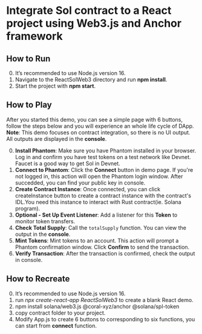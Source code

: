 # Integrate Sol contract to a React project using Web3.js and Anchor framework

## How to Run
0. It’s recommended to use Node.js version 16.
1. Navigate to the ReactSolWeb3 directory and run **npm install**.
2. Start the project with **npm start**.

## How to Play
After you started this demo, you can see a simple page with 6 buttons, follow the steps below and you will experience an whole life cycle of DApp.
**Note**: This demo focuses on contract integration, so there is no UI output. All outputs are displayed in the **console**.

0. **Install Phantom**: Make sure you have Phantom installed in your browser. Log in and confirm you have test tokens on a test network like Devnet. Faucet is a good way to get Sol in Devnet.
1. **Connect to Phantom**: Click the **Connect** button in demo page. If you're not logged in, this action will open the Phantom login window. After succedded, you can find your public key in console.
2. **Create Contract Instance**: Once connected, you can click createInstance button to create a contract instance with the contract's IDL.You need this instance to interact with Rust contract(ie. Solana program).
3. **Optional - Set Up Event Listener**: Add a listener for this **Token** to monitor token transfers.
4. **Check Total Supply**: Call the `totalSupply` function. You can view the output in the **console**.
5. **Mint Tokens**: Mint tokens to an account. This action will prompt a Phantom confirmation window. Click **Confirm** to send the transaction.
6. **Verify Transaction**: After the transaction is confirmed, check the output in console.

## How to Recreate

0. It’s recommended to use Node.js version 16.
1. run *npx create-react-app ReactSolWeb3* to create a blank React demo.
2. npm install solana/web3.js @coral-xyz/anchor @solana/spl-token
3. copy contract folder to your project.
4. Modify App.js to create 6 buttons to corresponding to six functions, you can start from **connect** function.
